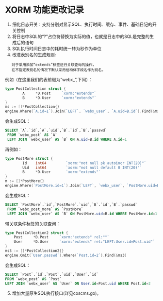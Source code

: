 # XORM 功能更改记录
 
 1. 细化日志开关：支持分别对显示SQL、执行时间、缓存、事件、基础日记的开关控制
 2. 将日志中SQL的“?”占位符替换为实际的值，也就是日志中的SQL是完整的生成后的语句
 3. SQL执行时间日志中的耗时统一转为秒作为单位
 4. 改进表别名的生成规则:
 ```
    对于采用添加“extends”标签进行关联查询的操作，
    在不指定表别名的情况下默认采用结构体字段名作为别名。
 ```
例如（在这里我们的表前缀为“webx_”,下同）：
```go
type PostCollection struct {
        A     *D.Post     `xorm:"extends"`
        B     *D.User     `xorm:"extends"`
}
ms := []*PostCollection{}
engine.Where(`A.id=1`).Join(`LEFT`, `webx_user`, `A.uid=B.id`).Find(&ms)
```
会生成SQL：
```sql
SELECT `A`.`id`,`A`.`uid`,`B`.`id`,`B`.`passwd`
 FROM `webx_post` AS `A` 
 LEFT JOIN `webx_user` AS `B` ON A.uid=B.id WHERE A.id=1
```
再例如：
```go
type PostMore struct {
        Id    int64         `xorm:"not null pk autoincr INT(20)"`
        Uid   int64         `xorm:"not null default 0 INT(20)"`
        B     *D.User       `xorm:"extends"`
}
m := []*PostMore{}
engine.Where(`PostMore.id=1`).Join(`LEFT`, `webx_user`, `PostMore.uid=B.id`).Find(&m)
```
会生成SQL：
```sql
SELECT `PostMore`.`id`,`PostMore`.`uid`,`B`.`id`,`B`.`passwd`
 FROM `webx_post_more` AS `PostMore`
 LEFT JOIN `webx_user` AS `B` ON PostMore.uid=B.id WHERE PostMore.id=1
```
带关联条件标签的关联查询：
```go
type PostCollection2 struct {
	Post     *D.Post     `xorm:"extends" rel:""`
	User     *D.User     `xorm:"extends" rel:"LEFT:User.id=Post.uid"`
}
ms3 := []*PostCollection2{}
engine.Omit(`User.passwd`).Where(`Post.id=2`).Find(&ms3)
```
会生成SQL：
```sql
SELECT `Post`.`id`,`Post`.`uid`,`User`.`id` 
FROM `webx_post` AS `Post` 
LEFT JOIN `webx_user` AS `User` ON User.id=Post.uid WHERE Post.id=2
```

 5. 增加大量原生SQL执行接口(详见coscms.go)。
    